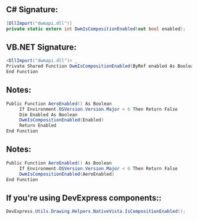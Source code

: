
## C# Signature:
```cs
[DllImport("dwmapi.dll")]
private static extern int DwmIsCompositionEnabled(out bool enabled);
```

## VB.NET Signature:
```cs
<DllImport("dwmapi.dll")> _
Private Shared Function DwmIsCompositionEnabled(ByRef enabled As Boolean) As Integer
End Function
```

## Notes:
```cs
Public Function AeroEnabled() As Boolean
     If Environment.OSVersion.Version.Major < 6 Then Return False
     Dim Enabled As Boolean
     DwmIsCompositionEnabled(Enabled)
     Return Enabled
End Function
```

## Notes:
```cs
Public Function AeroEnabled() As Boolean
     If Environment.OSVersion.Version.Major < 6 Then Return False
     DwmIsCompositionEnabled(AeroEnabled)
End Function
```

## If you're using DevExpress components::
```cs
DevExpress.Utils.Drawing.Helpers.NativeVista.IsCompositionEnabled();
```
